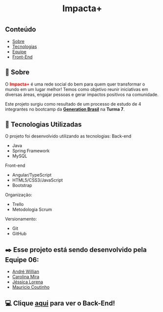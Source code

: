 <h1 align="center">Impacta+<h1>

## Conteúdo

- [Sobre](#sobre)
- [Tecnologias](#tecnologias)
- [Equipe](#equipe)
- [Front-End](#front)

<a id="sobre"></a>

## :bookmark: Sobre

O <strong style="color:red;">Impacta+</strong> é uma rede social do bem para quem quer transformar o mundo em um lugar melhor!
Temos como objetivo reunir iniciativas em diversas áreas, engajar pessoas e gerar impactos positivos na comunidade. 

Este projeto surgiu como resultado de um processo de estudo de 4 integrantes no bootcamp da <a href="https://brazil.generation.org/"><strong>Generation Brasil</strong><a> na <strong>Turma 7</strong>.

<a id="tecnologias"></a>

## :rocket: Tecnologias Utilizadas

O projeto foi desenvolvido utilizando as tecnologias:
Back-end
- Java
- Spring Framework
- MySQL

Front-end
- Angular/TypeScript
- HTML5/CSS3/JavaScript
- Bootstrap

Organização:
- Trello
- Metodologia Scrum

Versionamento:
- Git
- GitHub

<a id="equipe"></a>

## :black_nib: Esse projeto está sendo desenvolvido pela Equipe 06:
- <a href="https://github.com/AndrehW27" target="_blank">André Willian</a>
- <a href="https://github.com/carolinamira" target="_blank">Carolina Mira</a>
- <a href="https://github.com/Jessica-Lorena" target="_blank">Jéssica Lorena</a>
- <a href="https://github.com/maumaucout" target="_blank">Mauricio Coutinho</a>

<a id="front"></a>

## :computer: Clique <a href="https://github.com/Jessica-Lorena/ImpactaMais">aqui</a> para ver o Back-End!


